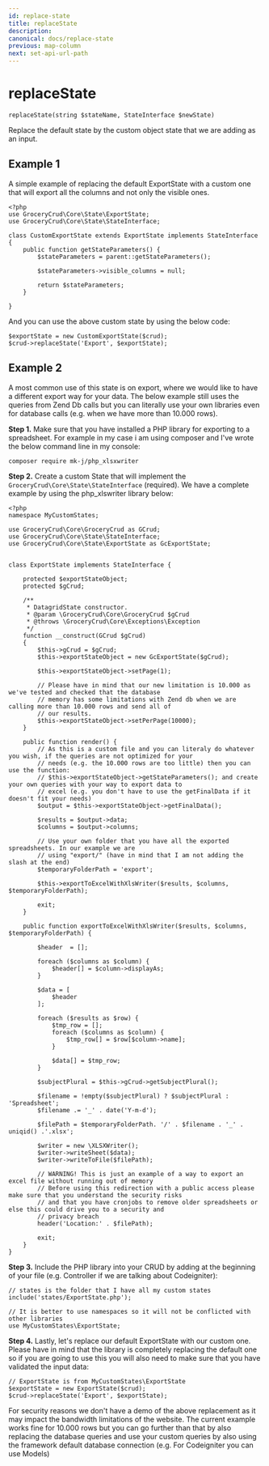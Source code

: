 ```yaml
---
id: replace-state
title: replaceState
description: 
canonical: docs/replace-state
previous: map-column
next: set-api-url-path
---
```


# replaceState

<pre><code class="language-php">replaceState(string $stateName, StateInterface $newState)</code></pre>
Replace the default state by the custom object state that we are adding as an input.

<h2>Example 1</h2>

A simple example of replacing the default ExportState with a custom one that will export all the columns and not only the visible ones.

<pre><code class="language-php">&lt;?php
use GroceryCrud\Core\State\ExportState;
use GroceryCrud\Core\State\StateInterface;

class CustomExportState extends ExportState implements StateInterface {
    public function getStateParameters() {
        $stateParameters = parent::getStateParameters();

        $stateParameters->visible_columns = null;

        return $stateParameters;
    }

}</code></pre>

And you can use the above custom state by using the below code:

<pre><code class="language-php">$exportState = new CustomExportState($crud);
$crud->replaceState('Export', $exportState);</code></pre>

<h2>Example 2</h2>

A most common use of this state is on export, where we would like to have a different export way for your data. The below example still uses the queries from Zend Db calls but you can literally use your own libraries even for database calls (e.g. when we have more than 10.000 rows).

<strong>Step 1.</strong> Make sure that you have installed a PHP library for exporting to a spreadsheet. For example in my case i am using composer and I've wrote the below command line in my console:

<pre><code class="language-bash">composer require mk-j/php_xlsxwriter</code></pre>

<strong>Step 2.</strong> Create a custom State that will implement the <code>GroceryCrud\Core\State\StateInterface</code> (required). We have a complete example by using the php_xlswriter library below:

<pre><code class="language-php">&lt;?php
namespace MyCustomStates;

use GroceryCrud\Core\GroceryCrud as GCrud;
use GroceryCrud\Core\State\StateInterface;
use GroceryCrud\Core\State\ExportState as GcExportState;


class ExportState implements StateInterface {

    protected $exportStateObject;
    protected $gCrud;

    /**
     * DatagridState constructor.
     * @param \GroceryCrud\Core\GroceryCrud $gCrud
     * @throws \GroceryCrud\Core\Exceptions\Exception
     */
    function __construct(GCrud $gCrud)
    {
        $this->gCrud = $gCrud;
        $this->exportStateObject = new GcExportState($gCrud);

        $this->exportStateObject->setPage(1);

        // Please have in mind that our new limitation is 10.000 as we've tested and checked that the database
        // memory has some limitations with Zend db when we are calling more than 10.000 rows and send all of
        // our results.
        $this->exportStateObject->setPerPage(10000);
    }

    public function render() {
        // As this is a custom file and you can literaly do whatever you wish, if the queries are not optimized for your
        // needs (e.g. the 10.000 rows are too little) then you can use the function:
        // $this->exportStateObject->getStateParameters(); and create your own queries with your way to export data to
        // excel (e.g. you don't have to use the getFinalData if it doesn't fit your needs)
        $output = $this->exportStateObject->getFinalData();

        $results = $output->data;
        $columns = $output->columns;
        
        // Use your own folder that you have all the exported spreadsheets. In our example we are 
        // using "export/" (have in mind that I am not adding the slash at the end)
        $temporaryFolderPath = 'export';

        $this->exportToExcelWithXlsWriter($results, $columns, $temporaryFolderPath);

        exit;
    }

    public function exportToExcelWithXlsWriter($results, $columns, $temporaryFolderPath) {

        $header  = [];

        foreach ($columns as $column) {
            $header[] = $column->displayAs;
        }

        $data = [
            $header
        ];

        foreach ($results as $row) {
            $tmp_row = [];
            foreach ($columns as $column) {
                $tmp_row[] = $row[$column->name];
            }

            $data[] = $tmp_row;
        }

        $subjectPlural = $this->gCrud->getSubjectPlural();

        $filename = !empty($subjectPlural) ? $subjectPlural : 'Spreadsheet';
        $filename .= '_' . date('Y-m-d');

        $filePath = $temporaryFolderPath. '/' . $filename . '_' . uniqid() .'.xlsx';

        $writer = new \XLSXWriter();
        $writer->writeSheet($data);
        $writer->writeToFile($filePath);

        // WARNING! This is just an example of a way to export an excel file without running out of memory
        // Before using this redirection with a public access please make sure that you understand the security risks
        // and that you have cronjobs to remove older spreadsheets or else this could drive you to a security and
        // privacy breach
        header('Location:' . $filePath);

        exit;
    }
}
</code></pre>
<strong>Step 3.</strong> Include the PHP library into your CRUD by adding at the beginning of your file (e.g. Controller if we are talking about Codeigniter):

<pre><code class="language-php">// states is the folder that I have all my custom states
include('states/ExportState.php');

// It is better to use namespaces so it will not be conflicted with other libraries
use MyCustomStates\ExportState;</code></pre>

<strong>Step 4.</strong> Lastly, let's replace our default ExportState with our custom one. Please have in mind that the library is completely replacing the default one so if you are going to use this you will also need to make sure that you have validated the input data:


<pre><code class="language-php">// ExportState is from MyCustomStates\ExportState
$exportState = new ExportState($crud);
$crud->replaceState('Export', $exportState);</code></pre>

For security reasons we don't have a demo of the above replacement as it may impact the bandwidth limitations of the website. The current example works fine for 10.000 rows but you can go further than that by also replacing the database queries and use your custom queries by also using the framework default database connection (e.g. For Codeigniter you can use Models)
